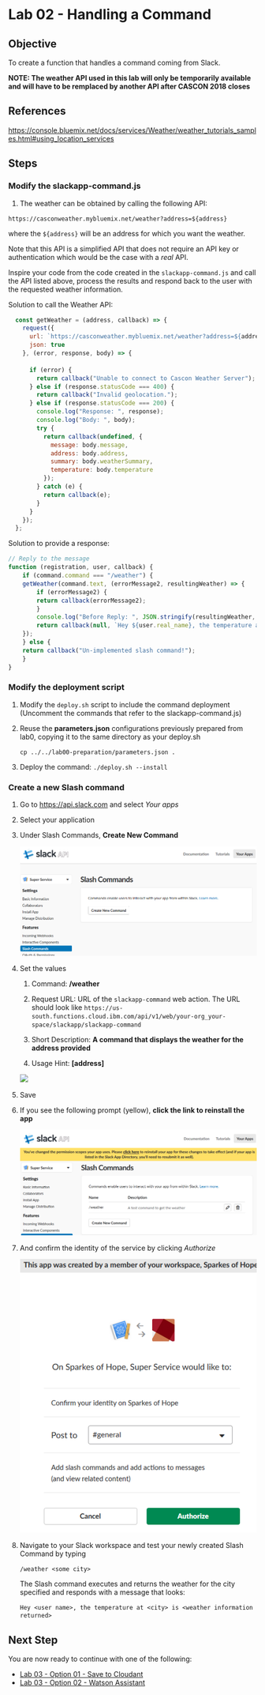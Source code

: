 # Lab 02 - Handling a Command

## Objective

To create a function that handles a command coming from Slack.

**NOTE: The weather API used in this lab will only be temporarily available and will have to be remplaced by another API after CASCON 2018 closes**

## References

https://console.bluemix.net/docs/services/Weather/weather_tutorials_samples.html#using_location_services

## Steps

### Modify the slackapp-command.js 

1. The weather can be obtained by calling the following API:

```
https://casconweather.mybluemix.net/weather?address=${address}
```

where the `${address}` will be an address for which you want the weather.

Note that this API is a simplified API that does not require an API key or authentication which would be the case with a *real* API.

Inspire your code from the code created in the `slackapp-command.js` and call the API listed above, process the results and respond back to the user with the requested weather information.

Solution to call the Weather API:
```javascript
  const getWeather = (address, callback) => {
    request({
      url: `https://casconweather.mybluemix.net/weather?address=${address}`,
      json: true
    }, (error, response, body) => {

      if (error) {
        return callback("Unable to connect to Cascon Weather Server");
      } else if (response.statusCode === 400) {
        return callback("Invalid geolocation.");
      } else if (response.statusCode === 200) {
        console.log("Response: ", response);
        console.log("Body: ", body);
        try {
          return callback(undefined, {
            message: body.message,
            address: body.address,
            summary: body.weatherSummary,
            temperature: body.temperature
          });
        } catch (e) {
          return callback(e);
        }
      }
    });
  };
```

Solution to provide a response:
```javascript
// Reply to the message
function (registration, user, callback) {
    if (command.command === "/weather") {
    getWeather(command.text, (errorMessage2, resultingWeather) => {
        if (errorMessage2) {
        return callback(errorMessage2);
        }
        console.log("Before Reply: ", JSON.stringify(resultingWeather, undefined, 2));
        return callback(null, `Hey ${user.real_name}, the temperature at ${resultingWeather.address} is ${resultingWeather.summary} and ${resultingWeather.temperature} Celcius`);
    });
    } else {
    return callback("Un-implemented slash command!");
    }
}
```


### Modify the deployment script

1. Modify the `deploy.sh` script to include the command deployment
    (Uncomment the commands that refer to the slackapp-command.js)
   
1. Reuse the **parameters.json** configurations previously prepared from lab0, copying it to the same directory as your deploy.sh
     ```
     cp ../../lab00-preparation/parameters.json .
     ```
1. Deploy the command: `./deploy.sh --install`


### Create a new Slash command <a name="create_new_command"></a>
1. Go to https://api.slack.com and select *Your apps*

1. Select your application

1. Under Slash Commands, **Create New Command**

   ![](../xdocs/app-newcommand.png)

1. Set the values

   1. Command: **/weather**

   1. Request URL: URL of the `slackapp-command` web action. The URL should look like `https://us-south.functions.cloud.ibm.com/api/v1/web/your-org_your-space/slackapp/slackapp-command`

   1. Short Description: **A command that displays the weather for the address provided**

   1. Usage Hint: **[address]**

   ![](../xdocs/weather-command.png)

1. Save

1. If you see the following prompt (yellow), **click the link to reinstall the app**

   ![](../xdocs/app-permissionscopewarning.png)


1. And confirm the identity of the service by clicking *Authorize*

    ![](../xdocs/app-confirmidentity.png)

1. Navigate to your Slack workspace and test your newly created Slash Command by typing

   ```
   /weather <some city>
   
   ```
   The Slash command executes and returns the weather for the city specified and responds with a message that looks:
   
   ```
   Hey <user name>, the temperature at <city> is <weather information returned>
   
   ```
   
## Next Step

You are now ready to continue with one of the following:
- <a href='../lab03-option01-savetocloudant/README.md'>Lab 03 - Option 01 - Save to Cloudant</a>
- <a href='../lab03-option02-watsonassistant/README.md'>Lab 03 - Option 02 - Watson Assistant</a>